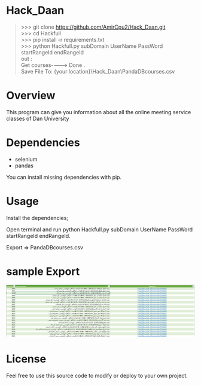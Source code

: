 # Hack_Daan
> \>>> git clone https://github.com/AmirCpu2/Hack_Daan.git<br/>
> \>>> cd Hackfull<br/>
> \>>> pip install -r requirements.txt<br/>
> \>>> python Hackfull.py subDomain UserName PassWord startRangeId endRangeId<br />
> out :<br />
> Get courses----> Done .<br />
> Save File To: {your location}\Hack_Daan\PandaDBcourses.csv<br />

# Overview
<p> This program can give you information about all the online meeting service classes of Dan University </p>

# Dependencies
- selenium
- pandas
<p>You can install missing dependencies with pip.</p>

# Usage
<p>Install the dependencies;</p>
<p> Open terminal and run python Hackfull.py subDomain UserName PassWord startRangeId endRangeId.</p>
<p> Export => PandaDBcourses.csv <p>

# sample Export
<img src="https://github.com/AmirCpu2/Hack_Daan/blob/main/sample%20Export/simple-HackDaan.png"/>

# License
<p>Feel free to use this source code to modify or deploy to your own project.</p>
